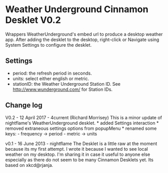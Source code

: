 # Weather Underground Cinnamon Desklet V0.2
Wrappers WeatherUnderground's embed url to produce a desktop weather app.
After adding the desklet to the desktop, right-click or Navigate using System Settings to configure the desklet.

## Settings
* period: the refresh period in seconds.
* units: select either english or metric.
* stationID: the Weather Underground Station ID. See http://www.wunderground.com/ for Station IDs.

## Change log
V0.2 - 12 April 2017 - 4current (Richard Morrisey)
This is a minor update of nightflame's WeatherUnderground desklet.
	* added Settings interaction
	* removed extraneous settings options from popupMenu
	* renamed some keys:
	- frequency -> period
	- metric -> units

v0.1 - 16 June 2013 - nightflame
The Desklet is a little raw at the moment because its my first attempt. I wrote it because I wanted to see local weather on my desktop. I'm sharing it in case it useful to anyone else especially as there do not seem to be many Cinnamon Desklets yet. Its based on xkcd@rjanja.
